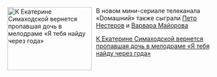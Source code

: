 <!--2025-10-26 11:45:48-->
<div class="yb">
  <div class="rss kino_kino"><a href="https://www.kino-teatr.ru/kino/news/y2025/10-26/39439/" title="К Екатерине Симаходской вернется пропавшая дочь в мелодраме «Я тебя найду через года»"><img src="https://www.kino-teatr.ru/news/9/3/39439/poster.jpg" width="196" height="147" align="left" hspace="5" style="margin: 0px 10px 0px 5px" alt="К Екатерине Симаходской вернется пропавшая дочь в мелодраме «Я тебя найду через года»"/></a>В новом мини-сериале телеканала «Dомашний» также сыграли <a href=https://www.kino-teatr.ru/kino/acter/m/ros/322516/bio/ target=_blank>Петр Нестеров</a> и <a href=https://www.kino-teatr.ru/kino/acter/c/ros/566539/works/ target=_blank>Варвара Майорова</a> <p class="titl"><a href="https://www.kino-teatr.ru/kino/news/y2025/10-26/39439/">К Екатерине Симаходской вернется пропавшая дочь в мелодраме «Я тебя найду через года»</a></p></div>
</div>
